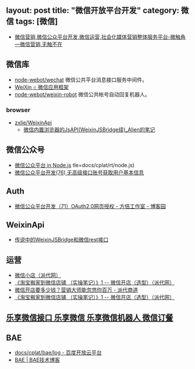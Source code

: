 layout: post
title: "微信开放平台开发"
category: 微信
tags: [微信]
---

- [微信营销,微信公众平台开发,微信运营,社会化媒体营销整体服务平台-微触角—微信营销,无触不在](http://www.weifeeler.com/)

## 微信库

- [node-webot/wechat](https://github.com/node-webot/wechat) 微信公共平台消息接口服务中间件。
- [WeiXin ๏ 微信应用框架](http://weixinjs.org/)
- [node-webot/weixin-robot](https://github.com/node-webot/weixin-robot) 微信公共帐号自动回复机器人。

### browser

- [zxlie/WeixinApi](https://github.com/zxlie/WeixinApi)
	- [微信内置浏览器的JsAPI(WeixinJSBridge续)_Alien的笔记](http://www.baidufe.com/item/f07a3be0b23b4c9606bb.html)

## 微信公众号

- [微信公众平台 in Node.js](http://blog.fantasyshao.com/2013-10-node-wechat-demo/)
tle=docs/cplat/rt/node.js)
- [微信公众平台开发(76) 无高级接口账号获取用户基本信息](http://www.cnblogs.com/txw1958/p/weixin76-user-info.html)

## Auth

- [微信公众平台开发（71）OAuth2.0网页授权 - 方倍工作室 - 博客园](http://www.cnblogs.com/txw1958/p/weixin71-oauth20.html)

## WeixinApi

- [传说中的WeixinJSBridge和微信rest接口](http://bbs.blueidea.com/thread-3103040-1-1.html)

## 运营

- [微信小店（派代网）](http://www.paidai.com/labels/%E5%BE%AE%E4%BF%A1%E5%B0%8F%E5%BA%97.html)
- [《淘宝搬家到微信店铺 （实操笔记）》1 -- 微信开店（选型）（派代网）](http://bbs.paidai.com/topic/265663)
- [微信开店要多少钱？营销大师能忽悠你百万 - 派代商道](http://news.paidai.com/14497)
- [《淘宝搬家到微信店铺 （实操笔记）》1 -- 微信开店（选型）（派代网）](http://bbs.paidai.com/topic/265663)

## [乐享微信接口 乐享微信 乐享微信机器人 微信订餐](http://www.wxapi.cn/)

## BAE

- [docs/cplat/bae/log - 百度开放云平台](http://developer.baidu.com/wiki/index.php?title=docs/cplat/bae/log)
- [BAE | BAE技术博客](http://godbae.duapp.com/?author=1)
